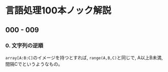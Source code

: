 # 言語処理100本ノック解説

## 000 - 009

### 0. 文字列の逆順

```array[A:B:C]```のイメージを持つとすれば, ```range(A,B,C)```と同じで,
A以上B未満, 間隔Cでというようなもの。
